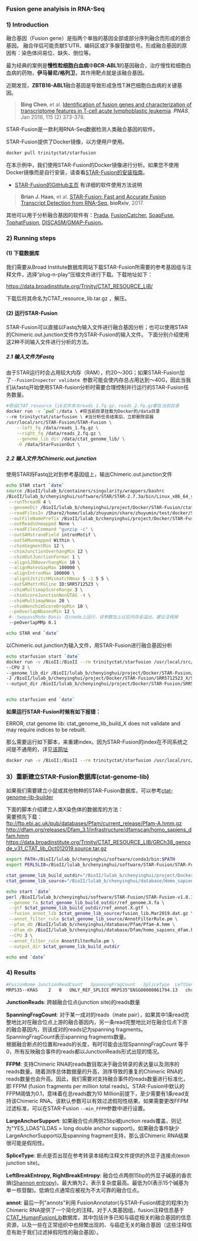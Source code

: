 ### Fusion gene analyisis in RNA-Seq

### 1) Introduction

融合基因（Fusion gene）是指两个单独的基因全部或部分序列融合而形成的嵌合基因。 融合伴侣可能贡献5’UTR、编码区或3’多腺苷酸信号。形成融合基因的原因有：染色体间易位、缺失、倒位等。

最为经典的案例是**慢性粒细胞白血病**中**BCR-ABL1**的基因融合，治疗慢性粒细胞白血病的药物，**伊马替尼/格列卫**，其作用靶点就是该融合基因。

近期发现，**ZBTB16-ABL1**融合基因是导致形成急性T淋巴细胞白血病的关键基因。

> **Bing Chen**, et al. [Identification of fusion genes and characterization of transcriptome features in T-cell acute lymphoblastic leukemia](https://www.pnas.org/content/115/2/373). **_PNAS_**,  Jan 2018, 115 (2) 373-378.

STAR-Fusion是一款利用RNA-Seq数据检测人类融合基因的软件。

STAR-Fusion提供了Docker镜像，以方便用户使用。

```bash
docker pull trinityctat/starfusion
```
在本示例中，我们使用STAR-Fusion的Docker镜像进行分析。如果您不使用Docker镜像而是自行安装，请查看[STAR-Fusion的安装指南](https://github.com/STAR-Fusion/STAR-Fusion/wiki/installing-star-fusion)。

- [STAR-Fusion的GitHub主页](https://github.com/STAR-Fusion/STAR-Fusion/wiki) 有详细的软件使用方法说明

> **Brian J. Haas**, et al. [STAR-Fusion: Fast and Accurate Fusion Transcript Detection from RNA-Seq.](https://www.biorxiv.org/content/10.1101/120295v1) **bioRxiv**, 2017.


其他可以用于分析融合基因的软件有：[Prada](http://bioinformatics.mdanderson.org/main/PRADA:Overview), [FusionCatcher](http://biorxiv.org/content/early/2014/11/19/011650), [SoapFuse](http://soap.genomics.org.cn/soapfuse.html), [TophatFusion](http://ccb.jhu.edu/software/tophat/fusion_index.html), [DISCASM/GMAP-Fusion](https://github.com/DISCASM/DISCASM/wiki)。


### 2) Running steps

#### (1) 下载数据库

我们需要从Broad Institute数据库网站下载STAR-Fusion所需要的参考基因组与注释文件，选择“plug-n-play”压缩文件进行下载。下载地址如下：

https://data.broadinstitute.org/Trinity/CTAT_RESOURCE_LIB/

下载后将其命名为CTAT_resource_lib.tar.gz ，解压。

#### (2) 运行STAR-Fusion

STAR-Fusion可以直接以Fastq为输入文件进行融合基因分析；也可以使用STAR的Chimeric.out.junction文件作为STAR-Fusion的输入文件。
下面分别介绍使用这2种不同输入文件进行分析的方法。

##### 2.1 输入文件为Fastq

由于STAR运行时会占用较大内存（RAM），约20～30G；如果STAR-Fusion加了`--FusionInspector validate `参数可能会使内存总占用达到～40G，因此当我们从fastq开始使用STAR-fusion分析时需要合理控制并行运行的STAR-Fusion任务数量。

```bash
#假设CTAT_resource_lib文件夹与reads_1.fq.gz、reads_2.fq.gz都在当前目录
docker run -v `pwd`:/data \ #将当前目录挂载为Docker的/data目录
--rm trinityctat/starfusion \ #当分析任务结束后，立即删除容器
/usr/local/src/STAR-Fusion/STAR-Fusion \
    --left_fq /data/reads_1.fq.gz \
    --right_fq /data/reads_2.fq.gz \
    --genome_lib_dir /data/ctat_genome_lib/ \
    -O /data/StarFusionOut \

```

##### 2.2 输入文件为Chimeric.out.junction

使用STAR将Fastq比对到参考基因组上，输出Chimeric.out.junction文件

```bash
echo STAR start `date`
source /BioII/lulab_b/containers/singularity/wrappers/bashrc
/BioII/lulab_b/chenyinghui/software/STAR/STAR-2.7.3a/bin/Linux_x86_64_static/STAR \
 --runThreadN 4 \
 --genomeDir /BioII/lulab_b/chenyinghui/project/Docker/STAR-Fusion/ctat_genome_lib_build_X_docker/ref_genome.fa.star.idx \
 --readFilesIn /Share2/home/lulab/zhuyumin/share/zhuyumin/test/docker/StarFusionOut/cutadapt/SRR5712523_1.fastq.gz  /Share2/home/lulab/zhuyumin/share/zhuyumin/test/docker/StarFusionOut/cutadapt/SRR5712523_2.fastq.gz \
 --outFileNamePrefix /BioII/lulab_b/chenyinghui/project/Docker/STAR-Fusion/SRR5712523_X/SRR5712523. \
 --outReadsUnmapped None \
 --readFilesCommand "gunzip -c" \
 --outSAMstrandField intronMotif \
 --outSAMunmapped Within \
 --chimSegmentMin 12 \
 --chimJunctionOverhangMin 12 \
 --chimOutJunctionFormat 1 \
 --alignSJDBoverhangMin 10 \
 --alignMatesGapMax 100000 \
 --alignIntronMax 100000 \
 --alignSJstitchMismatchNmax 5 -1 5 5 \
 --outSAMattrRGline ID:SRR5712523 \
 --chimMultimapScoreRange 3 \
 --chimScoreJunctionNonGTAG -4 \
 --chimMultimapNmax 20 \
 --chimNonchimScoreDropMin 10 \
 --peOverlapNbasesMin 12 \
 #--twopassMode Basic 在cnode上运行，该参数加上以后内存会溢出，建议注释掉
 --peOverlapMMp 0.1 

echo STAR end `date`

```

以Chimeric.out.junction为输入文件，用STAR-Fusion进行融合基因分析

```bash
echo starfusion start `date`
docker run -v /BioII:/BioII --rm trinityctat/starfusion /usr/local/src/STAR-Fusion/STAR-Fusion \
--CPU 2 \
--genome_lib_dir /BioII/lulab_b/chenyinghui/project/Docker/STAR-Fusion/ctat_genome_lib_build_X_docker \
-J /BioII/lulab_b/chenyinghui/project/Docker/STAR-Fusion/SRR5712523_X/SRR5712523.Chimeric.out.junction \
--output_dir /BioII/lulab_b/chenyinghui/project/Docker/STAR-Fusion/SRR5712523_fusion_X_docker


echo starfusion end `date`
```

__如果运行STAR-Fusion时候有如下报错：__

ERROR, ctat genome lib: ctat_genome_lib_build_X does not validate and may require indices to be rebuilt.

那么需要运行如下脚本，来重建index。因为STAR-Fusion的index在不同系统之间是不通用的，详见[该网址](https://github.com/STAR-Fusion/STAR-Fusion/wiki/rebuild_ctat_genome_lib_indices)

```bash
docker run -v /BioII:/BioII --rm trinityctat/starfusion /usr/local/src/STAR-Fusion/ctat-genome-lib-builder/util/rebuild_indices.pl /BioII/lulab_b/chenyinghui/project/Docker/STAR-Fusion/ctat_genome_lib_build_X_docker
```
### 3）重新建立STAR-Fusion数据库(ctat-genome-lib)  
如果我们需要建立小鼠或其他物种的STAR-Fusion数据库，可以参考[ctat-genome-lib-builder](https://github.com/STAR-Fusion/STAR-Fusion/wiki/rebuild_ctat_genome_lib_indices)

下面的脚本介绍建立人类X染色体的数据库的方法：  
需要预先下载：  
ftp://ftp.ebi.ac.uk/pub/databases/Pfam/current_release/Pfam-A.hmm.gz    
http://dfam.org/releases/Dfam_3.1/infrastructure/dfamscan/homo_sapiens_dfam.hmm    
https://data.broadinstitute.org/Trinity/CTAT_RESOURCE_LIB/GRCh38_gencode_v31_CTAT_lib_Oct012019.source.tar.gz   

```bash
export PATH=/BioII/lulab_b/chenyinghui/software/conda3/bin:$PATH
export PERL5LIB=/BioII/lulab_b/chenyinghui/software/STAR-Fusion/STAR-Fusion-v1.8.1/ctat-genome-lib-builder/lib/:/BioII/lulab_b/chenyinghui/software/STAR-Fusion/STAR-Fusion-v1.8.1/ctat-genome-lib-builder/AnnotFilterRuleLib:$PERL5LIB

ctat_genome_lib_build_outdir="/BioII/lulab_b/chenyinghui/project/Docker/STAR-Fusion/ctat_genome_lib_build_X"
ctat_genome_lib_source="/BioII/lulab_b/chenyinghui/database/Homo_sapiens/CTAT_lib/GRCh38_gencode_v31_CTAT_lib_Oct012019.source"

echo start `date`
perl /BioII/lulab_b/chenyinghui/software/STAR-Fusion/STAR-Fusion-v1.8.1/ctat-genome-lib-builder/prep_genome_lib.pl \
 --genome_fa $ctat_genome_lib_build_outdir/ref_genome.X.fa \
 --gtf $ctat_genome_lib_build_outdir/ref_annot.X.gtf \
 --fusion_annot_lib $ctat_genome_lib_source/fusion_lib.Mar2019.dat.gz \
 --annot_filter_rule $ctat_genome_lib_source/AnnotFilterRule.pm \
 --pfam_db /BioII/lulab_b/chenyinghui/database/Pfam/Pfam-A.hmm \
 --dfam_db /BioII/lulab_b/chenyinghui/database/Dfam/homo_sapiens_dfam.hmm \
 --CPU 3 \
 --annot_filter_rule AnnotFilterRule.pm \
 --output_dir $ctat_genome_lib_build_outdir
 
echo end `date`
```
### 4) Results

```bash
#FusionName	JunctionReadCount	SpanningFragCount	SpliceType	LeftGene	LeftBreakpoint	RightGene	RightBreakpoint	LargeAnchorSupport	FFPM	LeftBreakDinuc	LeftBreakEntropy	RightBreakDinuc	RightBreakEntropy	annots  
MRPS35--KRAS	2	0	ONLY_REF_SPLICE	MRPS35^ENSG00000061794.13	chr12:27737608:+	KRAS^ENSG00000133703.11	chr12:25227412:-	YES_LDAS	0.148	GT	1.9656	AG	1.9656	["INTRACHROMOSOMAL[chr12:2.46Mb]"]
```


__JunctionReads__: 跨越融合位点(junction site)的reads数量   
   
__SpanningFragCount__: 对于某一成对的reads（mate pair），如果其中1条read完整地比对在融合位点上游的融合基因内，另一条read完整地比对在融合位点下游的融合基因内，则该成对的reads记为spanning fragments。SpanningFragCount表示spanning fragments数量。   
根据融合断点的位置和reads的长度，有时可能会出现SpanningFragCount 等于0，所有反映融合事件的reads都以JunctionReads形式出现的情况。   
   
__FFPM__: 支持Chimeric RNA的reads数目取决于融合转录的表达量以及测序的reads数量。随着测序总体数据量的升高，测序导致的重复的Chimeric RNA的reads数量也会升高。因此，我们需要对支持融合事件的reads数量进行标准化，即 FFPM (fusion fragments per million total reads)。STAR-Fusion中默认的FFPM阈值为0.1，意味着在总reads数为10 Million前提下，至少需要有1条read支持该Chimeric RNA。该默认参数可以有效过滤假阳性结果。如果需要更改FFPM过滤标准，可以在STAR-Fusion `--min_FFPM`参数中进行设置。
   
__LargeAnchorSupport__: 如果融合位点两侧25bp被junction reads覆盖，则记为"YES_LDAS"(LDAS = long double anchor support)。如果融合事件缺少LargeAnchorSupport以及spanning fragment支持，那么该Chimeric RNA结果很可能是假阳性。   
   
__SpliceType__: 断点是否出现在参考转录本结构注释文件提供的外显子连接点(exon junction site)。   
   
__LeftBreakEntropy, RightBreakEntropy__: 融合位点两侧15bp的外显子碱基的香农熵([Shannon entropy](http://bearcave.com/misl/misl_tech/wavelets/compression/shannon.html))。最大熵为2，表示复杂度最高。最低为0(表示15个碱基为单一核苷酸)。低熵位点通常应被视为不太可靠的融合位点。   
   
__annot__: 最后一列"annots"利用 FusionAnnotator(与STAR-Fusion绑定的程序)为Chimeric RNA提供了一个简化的注释。对于人类基因组，fusion注释信息基于[CTAT_HumanFusionLib](https://github.com/FusionAnnotator/CTAT_HumanFusionLib/wiki)数据库，其中包括许多已知与癌症相关的融合基因的信息资源，以及一些在正常组织中也频繁出现的、与癌症无关的融合基因（这些注释信息有助于我们过滤掉假阳性的融合基因）。
